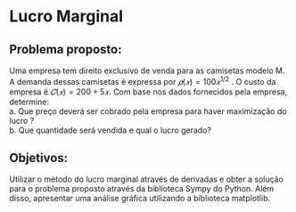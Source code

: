 # Lucro Marginal


## Problema proposto:
Uma empresa tem direito exclusivo de venda para as camisetas modelo M. A demanda dessas camisetas é expressa por  $𝑝(𝑥)=100𝑥^{1/2}$ . O custo da empresa é $𝐶(𝑥)=200+5𝑥$.
Com base nos dados fornecidos pela empresa, determine:\
a. Que preço deverá ser cobrado pela empresa para haver maximização do lucro ?\
b. Que quantidade será vendida e qual o lucro gerado?

## Objetivos: 
Utilizar o método do lucro marginal através de derivadas e obter a solução para o problema proposto através da biblioteca Sympy do Python. Além disso, apresentar uma análise gráfica utilizando a biblioteca matplotlib.
